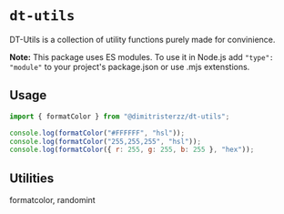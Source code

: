 # `dt-utils`
DT-Utils is a collection of utility functions purely made for convinience.

**Note:** This package uses ES modules. To use it in Node.js add `"type": "module"` to your project's package.json or use .mjs extenstions.

## Usage
```js
import { formatColor } from "@dimitristerzz/dt-utils";

console.log(formatColor("#FFFFFF", "hsl"));
console.log(formatColor("255,255,255", "hsl"));
console.log(formatColor({ r: 255, g: 255, b: 255 }, "hex"));
```

## Utilities
formatcolor, randomint